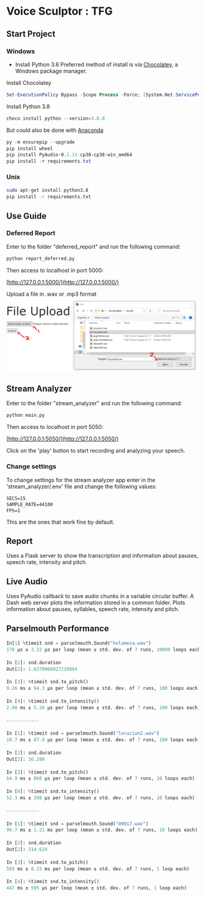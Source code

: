 # Voice Sculptor : TFG

## Start Project

### Windows
- Install Python 3.8
Preferred method of install is via [Chocolatey](https://chocolatey.org/install), a Windows package manager.

Install Chocolatey
```powershell
Set-ExecutionPolicy Bypass -Scope Process -Force; [System.Net.ServicePointManager]::SecurityProtocol = [System.Net.ServicePointManager]::SecurityProtocol -bor 3072; iex ((New-Object System.Net.WebClient).DownloadString('https://community.chocolatey.org/install.ps1'))
```
Install Python 3.8
```powershell
choco install python --version=3.8.0
```
But could also be done with [Anaconda](https://www.anaconda.com/products/individual)

```powershell
py -m ensurepip --upgrade
pip install wheel
pip install PyAudio-0.2.11-cp38-cp38-win_amd64
pip install -r requirements.txt
```

### Unix
```bash
sudo apt-get install python3.8
pip install -r requirements.txt
```

## Use Guide

### Deferred Report

Enter to the folder "deferred_report" and run the following command:
```bash
python report_deferred.py
```
Then access to localhost in port 5000:

[http://127.0.0.1:5000/](http://127.0.0.1:5000/)

Upload a file in .wav or .mp3 format
![Alt text](images/use_guide_deferred.png)

## Stream Analyzer
Enter to the folder "stream_analyzer" and run the following command:
```bash
python main.py
```
Then access to localhost in port 5050:

[http://127.0.0.1:5050/](http://127.0.0.1:5050/)

Click on the 'play' button to start recording and analyzing your speech.


### Change settings

To change settings for the stream analyzer app enter in the 'stream_analyzer/.env' file and change the following values:

```env
SECS=15
SAMPLE_RATE=44100
FPS=1
```

This are the ones that work fine by default.

## Report

Uses a Flask server to show the transcription and information about pauses, speech rate, intensity and pitch.

## Live Audio

Uses PyAudio callback to save audio chunks in a variable circular buffer.
A Dash web server plots the information stored in a common folder. Plots information about pauses, syllables, speech rate, intensity and pitch.

## Parselmouth Performance

```python
In[1] %timeit snd = parselmouth.Sound("holamesa.wav")
170 µs ± 3.22 µs per loop (mean ± std. dev. of 7 runs, 10000 loops each)

In [2]: snd.duration
Out[2]: 1.6370068027210884

In [3]: %timeit snd.to_pitch()
9.26 ms ± 94.3 µs per loop (mean ± std. dev. of 7 runs, 100 loops each)

In [4]: %timeit snd.to_intensity()
2.08 ms ± 5.26 µs per loop (mean ± std. dev. of 7 runs, 100 loops each)

------------

In [1]: %timeit snd = parselmouth.Sound("locucion2.wav")
10.7 ms ± 87.9 µs per loop (mean ± std. dev. of 7 runs, 100 loops each)

In [2]: snd.duration
Out[2]: 36.288

In [3]: %timeit snd.to_pitch()
64.9 ms ± 866 µs per loop (mean ± std. dev. of 7 runs, 10 loops each)

In [4]: %timeit snd.to_intensity()
52.3 ms ± 208 µs per loop (mean ± std. dev. of 7 runs, 10 loops each)

------------

In [1]: %timeit snd = parselmouth.Sound("00017.wav")
99.7 ms ± 1.21 ms per loop (mean ± std. dev. of 7 runs, 10 loops each)

In [2]: snd.duration
Out[2]: 314.624

In [3]: %timeit snd.to_pitch()
503 ms ± 8.15 ms per loop (mean ± std. dev. of 7 runs, 1 loop each)

In [4]: %timeit snd.to_intensity()
447 ms ± 595 µs per loop (mean ± std. dev. of 7 runs, 1 loop each)
```
